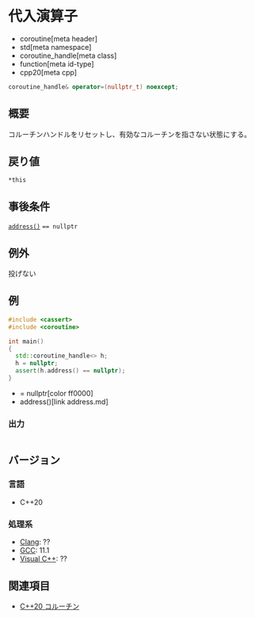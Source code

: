 # 代入演算子
* coroutine[meta header]
* std[meta namespace]
* coroutine_handle[meta class]
* function[meta id-type]
* cpp20[meta cpp]

```cpp
coroutine_handle& operator=(nullptr_t) noexcept;
```

## 概要
コルーチンハンドルをリセットし、有効なコルーチンを指さない状態にする。


## 戻り値
`*this`


## 事後条件
[`address()`](address.md) `== nullptr`


## 例外
投げない


## 例
```cpp example
#include <cassert>
#include <coroutine>

int main()
{
  std::coroutine_handle<> h;
  h = nullptr;
  assert(h.address() == nullptr);
}
```
* = nullptr[color ff0000]
* address()[link address.md]

### 出力
```
```


## バージョン
### 言語
- C++20

### 処理系
- [Clang](/implementation.md#clang): ??
- [GCC](/implementation.md#gcc): 11.1
- [Visual C++](/implementation.md#visual_cpp): ??


## 関連項目
- [C++20 コルーチン](/lang/cpp20/coroutines.md)
